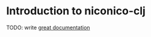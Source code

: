 # Introduction to niconico-clj

TODO: write [great documentation](http://jacobian.org/writing/great-documentation/what-to-write/)
